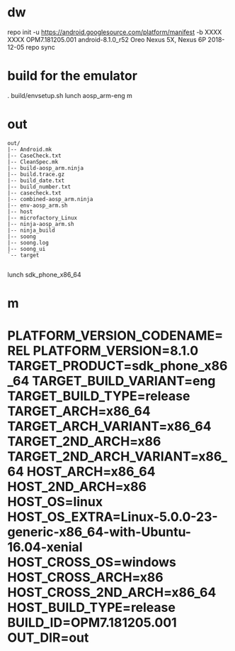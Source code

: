 
# dw

repo init -u https://android.googlesource.com/platform/manifest -b XXXX
			XXXX
OPM7.181205.001 	android-8.1.0_r52 	Oreo 	Nexus 5X, Nexus 6P 	2018-12-05
repo sync

# build for the emulator

. build/envsetup.sh
lunch aosp_arm-eng
m

# out

```
out/
|-- Android.mk
|-- CaseCheck.txt
|-- CleanSpec.mk
|-- build-aosp_arm.ninja
|-- build.trace.gz
|-- build_date.txt
|-- build_number.txt
|-- casecheck.txt
|-- combined-aosp_arm.ninja
|-- env-aosp_arm.sh
|-- host
|-- microfactory_Linux
|-- ninja-aosp_arm.sh
|-- ninja_build
|-- soong
|-- soong.log
|-- soong_ui
`-- target


```


lunch sdk_phone_x86_64

m
============================================
PLATFORM_VERSION_CODENAME=REL
PLATFORM_VERSION=8.1.0
TARGET_PRODUCT=sdk_phone_x86_64
TARGET_BUILD_VARIANT=eng
TARGET_BUILD_TYPE=release
TARGET_ARCH=x86_64
TARGET_ARCH_VARIANT=x86_64
TARGET_2ND_ARCH=x86
TARGET_2ND_ARCH_VARIANT=x86_64
HOST_ARCH=x86_64
HOST_2ND_ARCH=x86
HOST_OS=linux
HOST_OS_EXTRA=Linux-5.0.0-23-generic-x86_64-with-Ubuntu-16.04-xenial
HOST_CROSS_OS=windows
HOST_CROSS_ARCH=x86
HOST_CROSS_2ND_ARCH=x86_64
HOST_BUILD_TYPE=release
BUILD_ID=OPM7.181205.001
OUT_DIR=out
============================================



